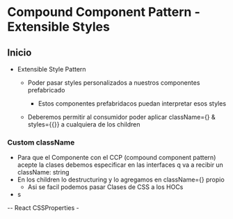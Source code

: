 # Compound Component Pattern - Extensible Styles

## Inicio
  - Extensible Style Pattern
    - Poder pasar styles personalizados a nuestros componentes prefabricado
      - Estos componentes prefabridacos puedan interpretar esos styles
      
    - Deberemos permitir al consumidor poder aplicar     className={}   &   styles={{}}     a cualquiera de los children



### Custom className
  - Para que el Componente con el CCP (compound component pattern) acepte la clases debemos especificar en las    interfaces   q va a recibir un   className: string  
  - En los children lo destructuring y lo agregamos en   className={}  propio
    - Asi se facil podemos pasar Clases de CSS a los HOCs
  - s


  -- React CSSProperties
    - 